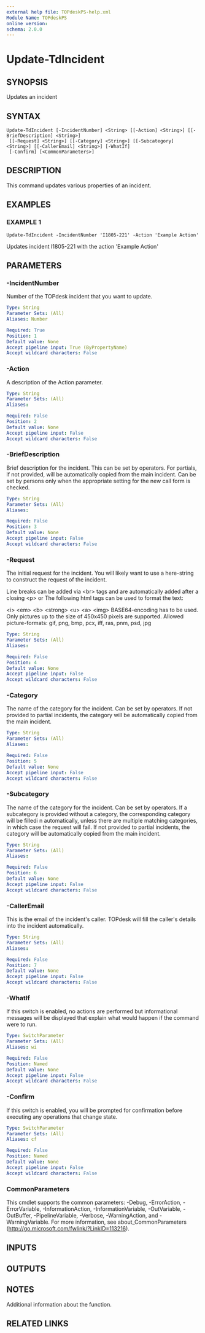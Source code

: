 ```yaml
---
external help file: TOPdeskPS-help.xml
Module Name: TOPdeskPS
online version:
schema: 2.0.0
---
```


# Update-TdIncident

## SYNOPSIS
Updates an incident

## SYNTAX

```
Update-TdIncident [-IncidentNumber] <String> [[-Action] <String>] [[-BriefDescription] <String>]
 [[-Request] <String>] [[-Category] <String>] [[-Subcategory] <String>] [[-CallerEmail] <String>] [-WhatIf]
 [-Confirm] [<CommonParameters>]
```

## DESCRIPTION
This command updates various properties of an incident.

## EXAMPLES

### EXAMPLE 1
```
Update-TdIncident -IncidentNumber 'I1805-221' -Action 'Example Action'
```

Updates incident I1805-221 with the action 'Example Action'

## PARAMETERS

### -IncidentNumber
Number of the TOPdesk incident that you want to update.

```yaml
Type: String
Parameter Sets: (All)
Aliases: Number

Required: True
Position: 1
Default value: None
Accept pipeline input: True (ByPropertyName)
Accept wildcard characters: False
```

### -Action
A description of the Action parameter.

```yaml
Type: String
Parameter Sets: (All)
Aliases:

Required: False
Position: 2
Default value: None
Accept pipeline input: False
Accept wildcard characters: False
```

### -BriefDescription
Brief description for the incident.
This can be set by operators.
For partials, if not provided, will be automatically copied from the main incident.
Can be set by persons only when the appropriate setting for the new call form is checked.

```yaml
Type: String
Parameter Sets: (All)
Aliases:

Required: False
Position: 3
Default value: None
Accept pipeline input: False
Accept wildcard characters: False
```

### -Request
The initial request for the incident.
You will likely want to use a here-string to construct the request of the incident.

Line breaks can be added via \<br\> tags and are automatically added after a closing \<p\> or
The following html tags can be used to format the text:

\<i\>
\<em\>
\<b\>
\<strong\>
\<u\>
\<a\>
\<img\> BASE64-encoding has to be used.
Only pictures up to the size of 450x450 pixels are supported.
Allowed picture-formats:
gif, png, bmp, pcx, iff, ras, pnm, psd, jpg

```yaml
Type: String
Parameter Sets: (All)
Aliases:

Required: False
Position: 4
Default value: None
Accept pipeline input: False
Accept wildcard characters: False
```

### -Category
The name of the category for the incident.
Can be set by operators.
If not provided to partial incidents, the category will be automatically copied from the main incident.

```yaml
Type: String
Parameter Sets: (All)
Aliases:

Required: False
Position: 5
Default value: None
Accept pipeline input: False
Accept wildcard characters: False
```

### -Subcategory
The name of the category for the incident.
Can be set by operators.
If a subcategory is provided without a category, the corresponding category will be filledi n automatically, unless there are multiple matching categories, in which case the request will fail.
If not provided to partial incidents, the category will be automatically copied from the main incident.

```yaml
Type: String
Parameter Sets: (All)
Aliases:

Required: False
Position: 6
Default value: None
Accept pipeline input: False
Accept wildcard characters: False
```

### -CallerEmail
This is the email of the incident's caller.
TOPdesk will fill the caller's details into the incident automatically.

```yaml
Type: String
Parameter Sets: (All)
Aliases:

Required: False
Position: 7
Default value: None
Accept pipeline input: False
Accept wildcard characters: False
```

### -WhatIf
If this switch is enabled, no actions are performed but informational messages will be displayed that explain what would happen if the command were to run.

```yaml
Type: SwitchParameter
Parameter Sets: (All)
Aliases: wi

Required: False
Position: Named
Default value: None
Accept pipeline input: False
Accept wildcard characters: False
```

### -Confirm
If this switch is enabled, you will be prompted for confirmation before executing any operations that change state.

```yaml
Type: SwitchParameter
Parameter Sets: (All)
Aliases: cf

Required: False
Position: Named
Default value: None
Accept pipeline input: False
Accept wildcard characters: False
```

### CommonParameters
This cmdlet supports the common parameters: -Debug, -ErrorAction, -ErrorVariable, -InformationAction, -InformationVariable, -OutVariable, -OutBuffer, -PipelineVariable, -Verbose, -WarningAction, and -WarningVariable.
For more information, see about_CommonParameters (http://go.microsoft.com/fwlink/?LinkID=113216).

## INPUTS

## OUTPUTS

## NOTES
Additional information about the function.

## RELATED LINKS
